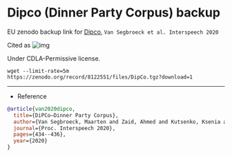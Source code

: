 # Dipco (Dinner Party Corpus) backup 
EU zenodo backup link for [Dipco](https://zenodo.org/record/8122551), `Van Segbroeck et al. Interspeech 2020`

Cited as ![img](https://zenodo.org/badge/DOI/10.21437/Interspeech.2020-2800.svg)

Under CDLA-Permissive license.

```shell
wget --limit-rate=5m https://zenodo.org/record/8122551/files/DipCo.tgz?download=1
```

***
- Reference

```bib
@article{van2020dipco,
  title={DiPCo—Dinner Party Corpus},
  author={Van Segbroeck, Maarten and Zaid, Ahmed and Kutsenko, Ksenia and Huerta, Cirenia and Nguyen, Tinh and Luo, Xuewen and Hoffmeister, Bj{\"o}rn and Trmal, Jan and Omologo, Maurizio and Maas, Roland},
  journal={Proc. Interspeech 2020},
  pages={434--436},
  year={2020}
}
```
